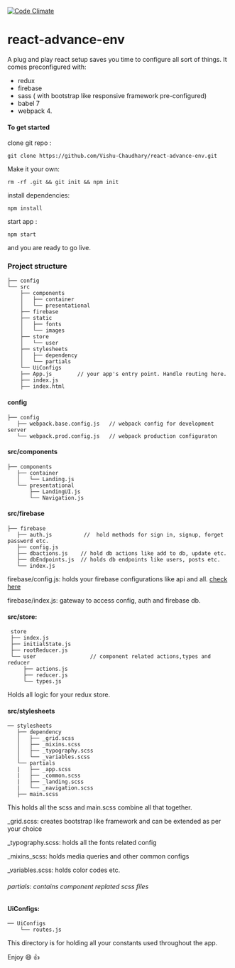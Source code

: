 
[![Code Climate](https://codeclimate.com/github/codeclimate/codeclimate/badges/gpa.svg)](https://codeclimate.com/github/Vishu-Chaudhary/react-advance-env)
# react-advance-env

A plug and play react setup saves you time to configure all sort of things. 
It comes preconfigured with:
- redux
- firebase
- sass ( with bootstrap like responsive framework pre-configured)
- babel 7 
- webpack 4.

#### To get started

clone git repo : 

```
git clone https://github.com/Vishu-Chaudhary/react-advance-env.git
```

Make it your own:

```
rm -rf .git && git init && npm init
```


install dependencies: 
```
npm install
```

start app :
```
npm start 
```
and you are ready to go live.

### Project structure
```
├── config
└── src
    ├── components
    │   ├── container
    │   └── presentational
    ├── firebase
    ├── static
    │   ├── fonts
    │   └── images
    ├── store
    │   └── user
    ├── stylesheets
    │   ├── dependency
    │   └── partials
    └── UiConfigs
    ├── App.js        // your app's entry point. Handle routing here.
    ├── index.js
    ├── index.html

```
#### config
```
├── config
   ├── webpack.base.config.js   // webpack config for development server
   └── webpack.prod.config.js   // webpack production configuraton 
```

#### src/components

```
├── components
   ├── container
   │   └── Landing.js
   └── presentational
       ├── LandingUI.js
       └── Navigation.js
```

#### src/firebase

```
├── firebase
   ├── auth.js          //  hold methods for sign in, signup, forget password etc.
   ├── config.js       
   ├── dbactions.js    // hold db actions like add to db, update etc.
   ├── dbEndpoints.js  // holds db endpoints like users, posts etc.
   └── index.js
```
firebase/config.js: holds your firebase configurations like api and all. [check here](https://firebase.google.com/docs/web/setup)

firebase/index.js: gateway to access config, auth and firebase db.

#### src/store:

```
 store
 ├── index.js             
 ├── initialState.js
 ├── rootReducer.js
 └── user                 // component related actions,types and reducer
     ├── actions.js
     ├── reducer.js
     └── types.js
```
Holds all logic for your redux store.

#### src/stylesheets

```
── stylesheets
   ├── dependency
   │   ├── _grid.scss    
   │   ├── _mixins.scss
   │   ├── _typography.scss
   │   └── _variables.scss
   └── partials
   |   ├── _app.scss
   |   ├── _common.scss
   |   ├── _landing.scss
   |   └── _navigation.scss
   ├── main.scss

```
This  holds all the scss and main.scss combine all that together.

_grid.scss: creates bootstrap like framework and can be extended as per your choice 

_typography.scss: holds all the fonts related config

_mixins_scss: holds media queries and other common configs

_variables.scss: holds color codes etc.

###### partials: contains component replated scss files

#### UiConfigs:
```
── UiConfigs
    └── routes.js
```
This directory is for holding all your constants used throughout the app.


Enjoy :smile: :+1:
